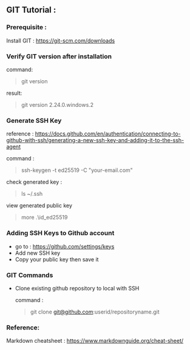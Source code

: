 ## GIT Tutorial :

### Prerequisite :
Install GIT  : https://git-scm.com/downloads

### Verify GIT version after installation
command:
> git version
> 
result:
> git version 2.24.0.windows.2
> 
### Generate SSH Key
reference : https://docs.github.com/en/authentication/connecting-to-github-with-ssh/generating-a-new-ssh-key-and-adding-it-to-the-ssh-agent

command :
>  ssh-keygen -t ed25519 -C "your-email.com"

check generated key :
>  ls  ~/.ssh

view generated public key
>  more .\id_ed25519

### Adding SSH Keys to Github account
- go to : https://github.com/settings/keys
- Add new SSH key
- Copy your public key then save it


### GIT Commands
- Clone existing github repository to local with SSH

    command : 
    > git clone git@github.com:userid/repositoryname.git


### Reference:
Markdown cheatsheet : https://www.markdownguide.org/cheat-sheet/